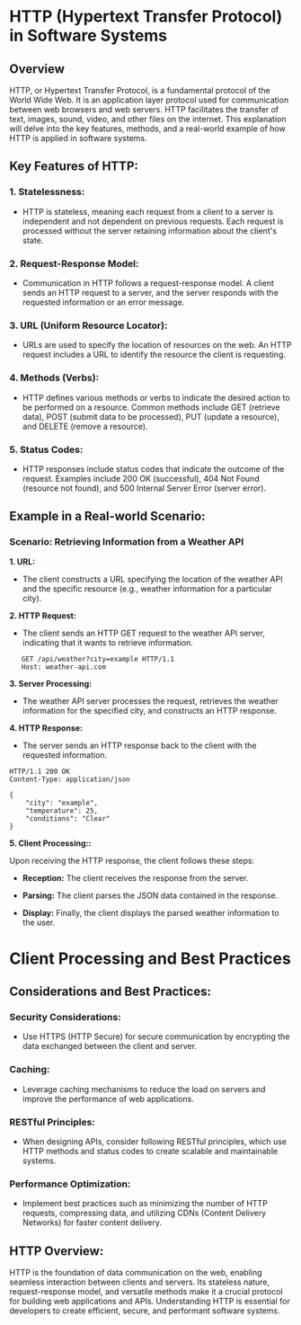 # HTTP (Hypertext Transfer Protocol) in Software Systems

## Overview

HTTP, or Hypertext Transfer Protocol, is a fundamental protocol of the World Wide Web. It is an application layer protocol used for communication between web browsers and web servers. HTTP facilitates the transfer of text, images, sound, video, and other files on the internet. This explanation will delve into the key features, methods, and a real-world example of how HTTP is applied in software systems.

## Key Features of HTTP:

### 1. **Statelessness:**

- HTTP is stateless, meaning each request from a client to a server is independent and not dependent on previous requests. Each request is processed without the server retaining information about the client's state.

### 2. **Request-Response Model:**

- Communication in HTTP follows a request-response model. A client sends an HTTP request to a server, and the server responds with the requested information or an error message.

### 3. **URL (Uniform Resource Locator):**

- URLs are used to specify the location of resources on the web. An HTTP request includes a URL to identify the resource the client is requesting.

### 4. **Methods (Verbs):**

- HTTP defines various methods or verbs to indicate the desired action to be performed on a resource. Common methods include GET (retrieve data), POST (submit data to be processed), PUT (update a resource), and DELETE (remove a resource).

### 5. **Status Codes:**

- HTTP responses include status codes that indicate the outcome of the request. Examples include 200 OK (successful), 404 Not Found (resource not found), and 500 Internal Server Error (server error).

## Example in a Real-world Scenario:

### Scenario: Retrieving Information from a Weather API

**1. URL:**

- The client constructs a URL specifying the location of the weather API and the specific resource (e.g., weather information for a particular city).

**2. HTTP Request:**

- The client sends an HTTP GET request to the weather API server, indicating that it wants to retrieve information.

```http
   GET /api/weather?city=example HTTP/1.1
   Host: weather-api.com
```

**3. Server Processing:**

- The weather API server processes the request, retrieves the weather information for the specified city, and constructs an HTTP response.

**4. HTTP Response:**

- The server sends an HTTP response back to the client with the requested information.

```http
HTTP/1.1 200 OK
Content-Type: application/json

{
    "city": "example",
    "temperature": 25,
    "conditions": "Clear"
}
```
**5. Client Processing::**

Upon receiving the HTTP response, the client follows these steps:

- **Reception:** The client receives the response from the server.
  
- **Parsing:** The client parses the JSON data contained in the response.

- **Display:** Finally, the client displays the parsed weather information to the user.

# Client Processing and Best Practices

## Considerations and Best Practices:

### Security Considerations:

- Use HTTPS (HTTP Secure) for secure communication by encrypting the data exchanged between the client and server.

### Caching:

- Leverage caching mechanisms to reduce the load on servers and improve the performance of web applications.

### RESTful Principles:

- When designing APIs, consider following RESTful principles, which use HTTP methods and status codes to create scalable and maintainable systems.

### Performance Optimization:

- Implement best practices such as minimizing the number of HTTP requests, compressing data, and utilizing CDNs (Content Delivery Networks) for faster content delivery.

## HTTP Overview:

HTTP is the foundation of data communication on the web, enabling seamless interaction between clients and servers. Its stateless nature, request-response model, and versatile methods make it a crucial protocol for building web applications and APIs. Understanding HTTP is essential for developers to create efficient, secure, and performant software systems.